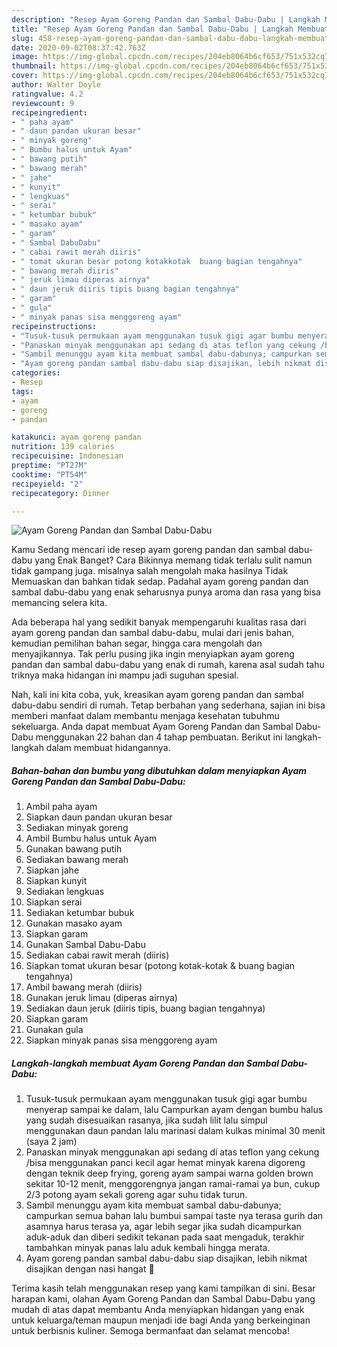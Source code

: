 ```yaml
---
description: "Resep Ayam Goreng Pandan dan Sambal Dabu-Dabu | Langkah Membuat Ayam Goreng Pandan dan Sambal Dabu-Dabu Yang Bikin Ngiler"
title: "Resep Ayam Goreng Pandan dan Sambal Dabu-Dabu | Langkah Membuat Ayam Goreng Pandan dan Sambal Dabu-Dabu Yang Bikin Ngiler"
slug: 458-resep-ayam-goreng-pandan-dan-sambal-dabu-dabu-langkah-membuat-ayam-goreng-pandan-dan-sambal-dabu-dabu-yang-bikin-ngiler
date: 2020-09-02T08:37:42.763Z
image: https://img-global.cpcdn.com/recipes/204eb8064b6cf653/751x532cq70/ayam-goreng-pandan-dan-sambal-dabu-dabu-foto-resep-utama.jpg
thumbnail: https://img-global.cpcdn.com/recipes/204eb8064b6cf653/751x532cq70/ayam-goreng-pandan-dan-sambal-dabu-dabu-foto-resep-utama.jpg
cover: https://img-global.cpcdn.com/recipes/204eb8064b6cf653/751x532cq70/ayam-goreng-pandan-dan-sambal-dabu-dabu-foto-resep-utama.jpg
author: Walter Doyle
ratingvalue: 4.2
reviewcount: 9
recipeingredient:
- " paha ayam"
- " daun pandan ukuran besar"
- " minyak goreng"
- " Bumbu halus untuk Ayam"
- " bawang putih"
- " bawang merah"
- " jahe"
- " kunyit"
- " lengkuas"
- " serai"
- " ketumbar bubuk"
- " masako ayam"
- " garam"
- " Sambal DabuDabu"
- " cabai rawit merah diiris"
- " tomat ukuran besar potong kotakkotak  buang bagian tengahnya"
- " bawang merah diiris"
- " jeruk limau diperas airnya"
- " daun jeruk diiris tipis buang bagian tengahnya"
- " garam"
- " gula"
- " minyak panas sisa menggoreng ayam"
recipeinstructions:
- "Tusuk-tusuk permukaan ayam menggunakan tusuk gigi agar bumbu menyerap sampai ke dalam, lalu Campurkan ayam dengan bumbu halus yang sudah disesuaikan rasanya, jika sudah lilit lalu simpul menggunakan daun pandan lalu marinasi dalam kulkas minimal 30 menit (saya 2 jam)"
- "Panaskan minyak menggunakan api sedang di atas teflon yang cekung /bisa menggunakan panci kecil agar hemat minyak karena digoreng dengan teknik deep frying, goreng ayam sampai warna golden brown sekitar 10-12 menit, menggorengnya jangan ramai-ramai ya bun, cukup 2/3 potong ayam sekali goreng agar suhu tidak turun."
- "Sambil menunggu ayam kita membuat sambal dabu-dabunya; campurkan semua bahan lalu bumbui sampai taste nya terasa gurih dan asamnya harus terasa ya, agar lebih segar jika sudah dicampurkan aduk-aduk dan diberi sedikit tekanan pada saat mengaduk, terakhir tambahkan minyak panas lalu aduk kembali hingga merata."
- "Ayam goreng pandan sambal dabu-dabu siap disajikan, lebih nikmat disajikan dengan nasi hangat 🤗"
categories:
- Resep
tags:
- ayam
- goreng
- pandan

katakunci: ayam goreng pandan 
nutrition: 139 calories
recipecuisine: Indonesian
preptime: "PT27M"
cooktime: "PT54M"
recipeyield: "2"
recipecategory: Dinner

---
```



![Ayam Goreng Pandan dan Sambal Dabu-Dabu](https://img-global.cpcdn.com/recipes/204eb8064b6cf653/751x532cq70/ayam-goreng-pandan-dan-sambal-dabu-dabu-foto-resep-utama.jpg)

Kamu Sedang mencari ide resep ayam goreng pandan dan sambal dabu-dabu yang Enak Banget? Cara Bikinnya memang tidak terlalu sulit namun tidak gampang juga. misalnya salah mengolah maka hasilnya Tidak Memuaskan dan bahkan tidak sedap. Padahal ayam goreng pandan dan sambal dabu-dabu yang enak seharusnya punya aroma dan rasa yang bisa memancing selera kita.

Ada beberapa hal yang sedikit banyak mempengaruhi kualitas rasa dari ayam goreng pandan dan sambal dabu-dabu, mulai dari jenis bahan, kemudian pemilihan bahan segar, hingga cara mengolah dan menyajikannya. Tak perlu pusing jika ingin menyiapkan ayam goreng pandan dan sambal dabu-dabu yang enak di rumah, karena asal sudah tahu triknya maka hidangan ini mampu jadi suguhan spesial.




Nah, kali ini kita coba, yuk, kreasikan ayam goreng pandan dan sambal dabu-dabu sendiri di rumah. Tetap berbahan yang sederhana, sajian ini bisa memberi manfaat dalam membantu menjaga kesehatan tubuhmu sekeluarga. Anda dapat membuat Ayam Goreng Pandan dan Sambal Dabu-Dabu menggunakan 22 bahan dan 4 tahap pembuatan. Berikut ini langkah-langkah dalam membuat hidangannya.

<!--inarticleads1-->

##### Bahan-bahan dan bumbu yang dibutuhkan dalam menyiapkan Ayam Goreng Pandan dan Sambal Dabu-Dabu:

1. Ambil  paha ayam
1. Siapkan  daun pandan ukuran besar
1. Sediakan  minyak goreng
1. Ambil  Bumbu halus untuk Ayam
1. Gunakan  bawang putih
1. Sediakan  bawang merah
1. Siapkan  jahe
1. Siapkan  kunyit
1. Sediakan  lengkuas
1. Siapkan  serai
1. Sediakan  ketumbar bubuk
1. Gunakan  masako ayam
1. Siapkan  garam
1. Gunakan  Sambal Dabu-Dabu
1. Sediakan  cabai rawit merah (diiris)
1. Siapkan  tomat ukuran besar (potong kotak-kotak &amp; buang bagian tengahnya)
1. Ambil  bawang merah (diiris)
1. Gunakan  jeruk limau (diperas airnya)
1. Sediakan  daun jeruk (diiris tipis, buang bagian tengahnya)
1. Siapkan  garam
1. Gunakan  gula
1. Siapkan  minyak panas sisa menggoreng ayam




<!--inarticleads2-->

##### Langkah-langkah membuat Ayam Goreng Pandan dan Sambal Dabu-Dabu:

1. Tusuk-tusuk permukaan ayam menggunakan tusuk gigi agar bumbu menyerap sampai ke dalam, lalu Campurkan ayam dengan bumbu halus yang sudah disesuaikan rasanya, jika sudah lilit lalu simpul menggunakan daun pandan lalu marinasi dalam kulkas minimal 30 menit (saya 2 jam)
1. Panaskan minyak menggunakan api sedang di atas teflon yang cekung /bisa menggunakan panci kecil agar hemat minyak karena digoreng dengan teknik deep frying, goreng ayam sampai warna golden brown sekitar 10-12 menit, menggorengnya jangan ramai-ramai ya bun, cukup 2/3 potong ayam sekali goreng agar suhu tidak turun.
1. Sambil menunggu ayam kita membuat sambal dabu-dabunya; campurkan semua bahan lalu bumbui sampai taste nya terasa gurih dan asamnya harus terasa ya, agar lebih segar jika sudah dicampurkan aduk-aduk dan diberi sedikit tekanan pada saat mengaduk, terakhir tambahkan minyak panas lalu aduk kembali hingga merata.
1. Ayam goreng pandan sambal dabu-dabu siap disajikan, lebih nikmat disajikan dengan nasi hangat 🤗




Terima kasih telah menggunakan resep yang kami tampilkan di sini. Besar harapan kami, olahan Ayam Goreng Pandan dan Sambal Dabu-Dabu yang mudah di atas dapat membantu Anda menyiapkan hidangan yang enak untuk keluarga/teman maupun menjadi ide bagi Anda yang berkeinginan untuk berbisnis kuliner. Semoga bermanfaat dan selamat mencoba!
